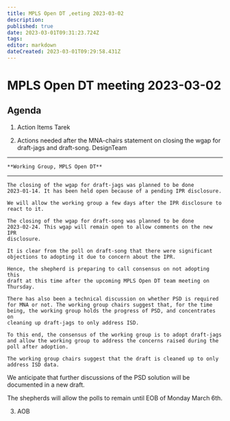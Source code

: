 ```yaml
---
title: MPLS Open DT ,eeting 2023-03-02
description: 
published: true
date: 2023-03-01T09:31:23.724Z
tags: 
editor: markdown
dateCreated: 2023-03-01T09:29:58.431Z
---
```


# MPLS Open DT meeting 2023-03-02

## Agenda

1. Action Items 
Tarek

2. Actions needed after the MNA-chairs statement on closing the wgap for draft-jags and draft-song.
DesignTeam

---

 

    **Working Group, MPLS Open DT**
    
---

    The closing of the wgap for draft-jags was planned to be done
    2023-01-14. It has been held open because of a pending IPR disclosure.

    We will allow the working group a few days after the IPR disclosure to
    react to it.

    The closing of the wgap for draft-song was planned to be done
    2023-02-24. This wgap will remain open to allow comments on the new IPR
    disclosure.

    It is clear from the poll on draft-song that there were significant
    objections to adopting it due to concern about the IPR.

    Hence, the shepherd is preparing to call consensus on not adopting this
    draft at this time after the upcoming MPLS Open DT team meeting on
    Thursday.

    There has also been a technical discussion on whether PSD is required
    for MNA or not. The working group chairs suggest that, for the time
    being, the working group holds the progress of PSD, and concentrates on
    cleaning up draft-jags to only address ISD.

    To this end, the consensus of the working group is to adopt draft-jags
    and allow the working group to address the concerns raised during the
    poll after adoption.

    The working group chairs suggest that the draft is cleaned up to only
    address ISD data.

   We anticipate that further discussions of the PSD solution will be
   documented in a new draft.

   The shepherds will allow the polls to remain until EOB of Monday
   March 6th.




3. AOB

